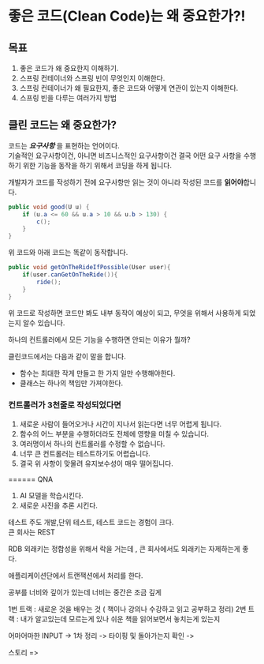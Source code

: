 # 좋은 코드(Clean Code)는 왜 중요한가?!  
  
## 목표  
1. 좋은 코드가 왜 중요한지 이해하기.
2. 스프링 컨테이너와 스프링 빈이 무엇인지 이해한다.
3. 스프링 컨테이너가 왜 필요한지, 좋은 코드와 어떻게 연관이 있는지 이해한다.  
4. 스프링 빈을 다루는 여러가지 방법     
  

## 클린 코드는 왜 중요한가?  
  
코드는 **_요구사항_** 을 표현하는 언어이다.  
기술적인 요구사항이건, 아니면 비즈니스적인 요구사항이건 결국 어떤 요구 사항을 수행하기 위한 
기능을 동작을 하기 위해서 코딩을 하게 됩니다.  
  
개발자가 코드를 작성하기 전에 요구사항만 읽는 것이 아니라 
작성된 코드를 **읽어야**합니다.  
  
```Java
public void good(U u) { 
    if (u.a <= 60 && u.a > 10 && u.b > 130) { 
        c(); 
    }
}
```  
위 코드와 아래 코드는 똑같이 동작합니다.  
```Java
public void getOnTheRideIfPossible(User user){
    if(user.canGetOnTheRide()){
        ride();   
    }
}
```  
  
위 코드로 작성하면 코드만 봐도 내부 동작이 예상이 되고, 무엇을 위해서 사용하게 되었는지 
알수 있습니다.  
  
  
하나의 컨트롤러에서 모든 기능을 수행하면 안되는 이유가 뭘까?
  
클린코드에서는 다음과 같이 말을 합니다.  
  
+ 함수는 최대한 작게 만들고 한 가지 일만 수행해야한다.  
+ 클래스는 하나의 책임만 가져야한다.  
  
### 컨트롤러가 3천줄로 작성되었다면  
1. 새로운 사람이 들어오거나 시간이 지나서 읽는다면 너무 어렵게 됩니다.  
2. 함수의 어느 부분을 수행하더라도 전체에 영향을 미칠 수 있습니다.
3. 여러명이서 하나의 컨트롤러를 수정할 수 없습니다.  
4. 너무 큰 컨트롤러는 테스트하기도 어렵습니다.  
5. 결국 위 사항이 맞물려 유지보수성이 매우 떨어집니다.
  


====== QNA

1. AI 모델을 학습시킨다.
2. 새로운 사진을 추론 시킨다.


테스트 주도 개발,단위 테스트, 테스트 코드는 경험이 크다.  
큰 회사는 REST

RDB 외래키는 정합성을 위해서 락을 거는데 , 큰 회사에서도 
외래키는 자제하는게 좋다.

애플리케이션단에서 트랜잭션에서 처리를 한다.
  
공부를 너비와 깊이가 있는데 너비는 중간은 조금 깊게


1번 트랙 : 새로운 것을 배우는 것 ( 책이나 강의나 수강하고 읽고 공부하고 정리)
2번 트랙 : 내가 알고있는데 모르는게 있나 쉬운 책을 읽어보면서 놓치는게 있는지
  
어마어마한 INPUT -> 1차 정리 -> 타이핑 및 돌아가는지 확인 ->  
  
스토리 =>

